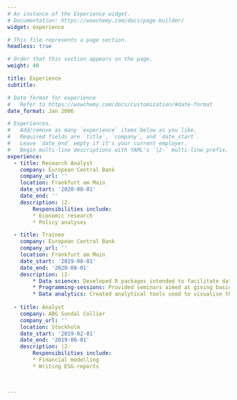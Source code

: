 ```yaml
---
# An instance of the Experience widget.
# Documentation: https://wowchemy.com/docs/page-builder/
widget: experience

# This file represents a page section.
headless: true

# Order that this section appears on the page.
weight: 40

title: Experience
subtitle:

# Date format for experience
#   Refer to https://wowchemy.com/docs/customization/#date-format
date_format: Jan 2006

# Experiences.
#   Add/remove as many `experience` items below as you like.
#   Required fields are `title`, `company`, and `date_start`.
#   Leave `date_end` empty if it's your current employer.
#   Begin multi-line descriptions with YAML's `|2-` multi-line prefix.
experience:
  - title: Research Analyst 
    company: European Central Bank 
    company_url: ''
    location: Frankfurt am Main
    date_start: '2020-08-01'
    date_end: ''
    description: |2-
        Responsibilities include:
        * Economic research
        * Policy analyses

  - title: Trainee 
    company: European Central Bank
    company_url: ''
    location: Frankfurt am Main
    date_start: '2019-08-01'
    date_end: '2020-08-01'
    description: |2-
        * Data science: Developed R packages intended to facilitate data retrieval and  data visualisation.
        * Programming-sessions: Provided seminars aimed at giving basic grounding in the use of modern data and programming tools for colleagues at ECB.
        * Data analytics: Created analytical tools used to visualise the latest economic developments.
        
  - title: Analyst 
    company: ABG Sundal Collier 
    company_url: ''
    location: Stockholm
    date_start: '2019-02-01'
    date_end: '2019-06-01'
    description: |2-
        Responsibilities include:
        * Financial modelling
        * Writing ESG-reports
  


---
```

